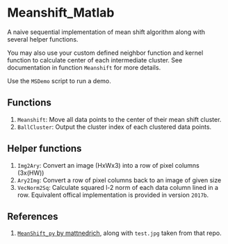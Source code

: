 # Meanshift_Matlab

A naive sequential implementation of mean shift algorithm along with several helper functions.

You may also use your custom defined neighbor function and kernel function to calculate center of each intermediate cluster. See documentation in function `Meanshift` for more details.

Use the `MSDemo` script to run a demo.

## Functions
1. `Meanshift`: Move all data points to the center of their mean shift cluster.
2. `BallCluster`: Output the cluster index of each clustered data points.

## Helper functions

1. `Img2Ary`: Convert an image (HxWx3) into a row of pixel columns (3x(HW))
2. `Ary2Img`: Convert a row of pixel columns back to an image of given size
3. `VecNorm2Sq`: Calculate squared l-2 norm of each data column lined in a row. Equivalent offical implementation is provided in version `2017b`. 

## References
1. [`MeanShift_py` by mattnedrich](https://github.com/mattnedrich/MeanShift_py), along with `test.jpg` taken from that repo.